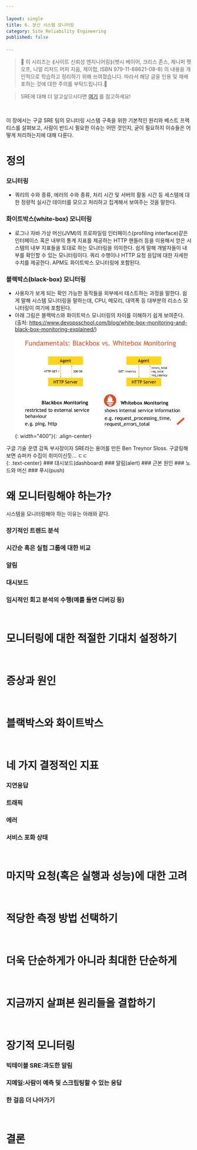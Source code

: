 ```yaml
---

layout: single
title: 6. 분산 시스템 모니터링
category: Site Reliability Engineering
published: false

---
```


>📌 이 시리즈는 ⟪사이트 신뢰성 엔지니어링⟫(벳시 베이어, 크리스 존스, 제니퍼 펫오프, 니얼 리처드 머피 지음, 제이펍, ISBN 979-11-88621-08-8) 의 내용을 개인적으로 학습하고 정리하기 위해 쓰여졌습니다. 따라서 해당 글을 인용 및 재배포하는 것에 대한 주의를 부탁드립니다.🚨

>SRE에 대해 더 알고싶으시다면 [여기](https://sre.google/) 를 참고하세요!

<br/>

이 장에서는 구글 SRE 팀의 모니터링 시스템 구축을 위한 기본적인 원리와 베스트 프랙티스를 살펴보고, 사람이 반드시 필요한 이슈는 어떤 것인지, 굳이 필요하지 이슈들은 어떻게 처리하는지에 대해 다룬다.

# 정의
### 모니터링
- 쿼리의 수와 종류, 에러의 수와 종류, 처리 시간 및 서버의 활동 시간 등 세스템에 대한 정량적 실시간 데이터를 모으고 처리하고 집계해서 보여주는 것을 말한다.
### 화이트박스(white-box) 모니터링
- 로그나 자바 가상 머신(JVM)의 프로파일링 인터페이스(profiling interface)같은 인터페이스 혹은 내부의 통계 지표를 제공하는 HTTP 핸들러 등을 이용해서 얻은 시스템의 내부 지표들을 토대로 하는 모니터링을 의미한다. 쉽게 말해 개발자들이 내부를 확인할 수 있는 모니터링이다. 쿼리 수행이나 HTTP 요청 응답에 대한 자세한 수치를 제공한다. APM도 화이트박스 모니터링에 포함된다.
### 블랙박스(black-box) 모니터링
- 사용자가 보게 되는 확인 가능한 동작들을 외부에서 테스트하는 과정을 말한다. 쉽게 말해 시스템 모니터링을 말하는데, CPU, 메모리, 대역폭 등 대부분의 리소스 모니터링이 여기에 포함된다.
- 아래 그림은 블랙박스와 화이트박스 모니터링의 차이를 이해하기 쉽게 보여준다. (출처: https://www.devopsschool.com/blog/white-box-monitoring-and-black-box-monitoring-explained/)
![](/assets/images/blackbox_whitebox.jpg){: width="400"}{: .align-center}
<figcaption>구글 기술 운영 감독 부사장이자 SRE라는 용어를 만든 Ben Treynor Sloss. 구글링해보면 슈퍼카 수집이 취미이신듯... ㄷㄷ</figcaption>{: .text-center}
### 대시보드(dashboard)
### 알림(alert)
### 근본 원인
### 노드와 머신
### 푸시(push)

<br/>

# 왜 모니터링해야 하는가?
시스템을 모니터링해야 하는 이유는 아래와 같다.
### 장기적인 트렌드 분석
### 시간순 혹은 실험 그룹에 대한 비교
### 알림
### 대시보드
### 임시적인 회고 분석의 수행(예를 들면 디버깅 등)

<br/>

# 모니터링에 대한 적절한 기대치 설정하기

<br/>

# 증상과 원인

<br/>

# 블랙박스와 화이트박스

<br/>

# 네 가지 결정적인 지표
### 지연응답
### 트래픽
### 에러
### 서비스 포화 상태

<br/>

# 마지막 요청(혹은 실행과 성능)에 대한 고려

<br/>

# 적당한 측정 방법 선택하기

<br/>

# 더욱 단순하게가 아니라 최대한 단순하게

<br/>

# 지금까지 살펴본 원리들을 결합하기

<br/>

# 장기적 모니터링
### 빅테이블 SRE:과도한 알림
### 지메일:사람이 예측 및 스크립팅할 수 있는 응답
### 한 걸음 더 나아가기

<br/>

# 결론
